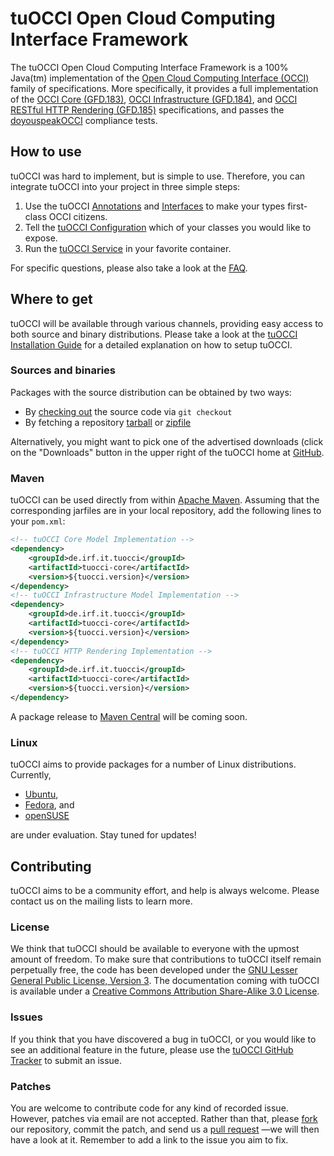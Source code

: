 # tuOCCI Open Cloud Computing Interface Framework
The tuOCCI Open Cloud Computing Interface Framework is a 100% Java(tm) implementation
of the [Open Cloud Computing Interface (OCCI)](http://occi-wg.org/) family of
specifications. More specifically, it provides a full implementation of the
[OCCI Core (GFD.183)](http://ogf.org/documents/GFD.183.pdf),
[OCCI Infrastructure (GFD.184)](http://ogf.org/documents/GFD.184.pdf), and
[OCCI RESTful HTTP Rendering (GFD.185)](http://ogf.org/documents/GFD.185.pdf)
specifications, and passes the [doyouspeakOCCI](http://doyouspeakocci.appspot.com)
compliance tests.


## How to use
tuOCCI was hard to implement, but is simple to use. Therefore, you can integrate
tuOCCI into your project in three simple steps:

 1. Use the tuOCCI [Annotations](https://github.com/irf/tuocci/wiki/annotations)
    and [Interfaces](https://github.com/irf/tuocci/wiki/interfaces) to make your
    types first-class OCCI citizens.
 1. Tell the [tuOCCI Configuration](https://github.com/irf/tuocci/wiki/configuration)
    which of your classes you would like to expose.
 1. Run the [tuOCCI Service](https://github.com/irf/tuocci/wiki/service) in your
    favorite container.

For specific questions, please also take a look at the [FAQ](https://github.com/irf/tuocci/wiki/faq).


## Where to get
tuOCCI will be available through various channels, providing easy access to both
source and binary distributions. Please take a look at the
[tuOCCI Installation Guide](https://github.com/irf/tuocci/wiki/installation) for
a detailed explanation on how to setup tuOCCI.

### Sources and binaries
Packages with the source distribution can be obtained by two ways:

 * By [checking out](http://help.github.com/git-cheat-sheets/) the source code
   via `git checkout`
 * By fetching a repository [tarball](https://github.com/irf/tuocci/tarball/master)
   or [zipfile](https://github.com/irf/tuocci/tarball/master)

Alternatively, you might want to pick one of the advertised downloads (click on
the "Downloads" button in the upper right of the tuOCCI home at
[GitHub](https://github.com/irf/tuocci).

### Maven
tuOCCI can be used directly from within [Apache Maven](http://maven.apache.org).
Assuming that the corresponding jarfiles are in your local repository, add the
following lines to your `pom.xml`:

```xml
<!-- tuOCCI Core Model Implementation -->
<dependency>
    <groupId>de.irf.it.tuocci</groupId>
    <artifactId>tuocci-core</artifactId>
    <version>${tuocci.version}</version>
</dependency>
<!-- tuOCCI Infrastructure Model Implementation -->
<dependency>
    <groupId>de.irf.it.tuocci</groupId>
    <artifactId>tuocci-core</artifactId>
    <version>${tuocci.version}</version>
</dependency>
<!-- tuOCCI HTTP Rendering Implementation -->
<dependency>
    <groupId>de.irf.it.tuocci</groupId>
    <artifactId>tuocci-core</artifactId>
    <version>${tuocci.version}</version>
</dependency>
```

A package release to [Maven Central](http://search.maven.org/) will be coming
soon.


### Linux
tuOCCI aims to provide packages for a number of Linux distributions. Currently,

 * [Ubuntu](http://www.ubuntulinux.com),
 * [Fedora](http://fedoraproject.org), and
 * [openSUSE](http://www.opensuse.org)

are under evaluation. Stay tuned for updates!


## Contributing
tuOCCI aims to be a community effort, and help is always welcome. Please contact
us on the mailing lists to learn more.

### License
We think that tuOCCI should be available to everyone with the upmost amount of
freedom. To make sure that contributions to tuOCCI itself remain perpetually free,
the code has been developed under the [GNU Lesser General Public License, Version 3](http://www.gnu.org/licenses/lgpl-3.0.html).
The documentation coming with tuOCCI is available under a
[Creative Commons Attribution Share-Alike 3.0 License](http://creativecommons.org/licenses/by-sa/3.0/).

### Issues
If you think that you have discovered a bug in tuOCCI, or you would like to see
an additional feature in the future, please use the
[tuOCCI GitHub Tracker](https://github.com/irf/tuocci/issues) to submit an issue.

### Patches
You are welcome to contribute code for any kind of recorded issue. However, patches
via email are not accepted. Rather than that, please [fork](http://help.github.com/fork-a-repo/)
our repository, commit the patch, and send us a [pull request](http://help.github.com/send-pull-requests/)
&mdash;we will then have a look at it. Remember to add a link to the issue you aim to fix.
